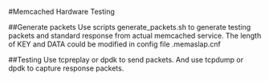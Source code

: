 #Memcached Hardware Testing

##Generate packets
Use scripts generate\_packets.sh to generate testing packets and standard response from actual memcached service. The length of KEY and DATA could be modified in config file .memaslap.cnf

##Testing
Use tcpreplay or dpdk to send packets. And use tcpdump or dpdk to capture response packets.
